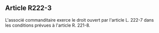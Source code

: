 Article R222-3
----
L'associé commanditaire exerce le droit ouvert par l'article L. 222-7 dans les
conditions prévues à l'article R. 221-8.
